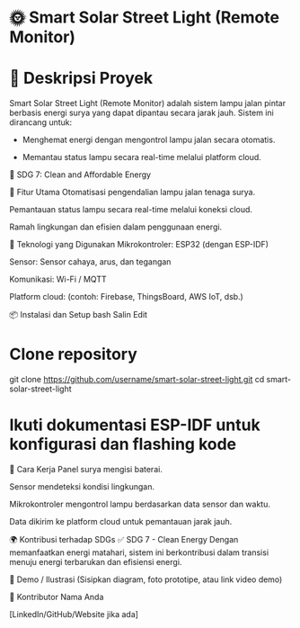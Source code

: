 # 🌞 Smart Solar Street Light (Remote Monitor)
# 📖 Deskripsi Proyek
Smart Solar Street Light (Remote Monitor) adalah sistem lampu jalan pintar berbasis energi surya yang dapat dipantau secara jarak jauh.
Sistem ini dirancang untuk:

* Menghemat energi dengan mengontrol lampu jalan secara otomatis.

* Memantau status lampu secara real-time melalui platform cloud.

🎯 SDG 7: Clean and Affordable Energy

🚀 Fitur Utama
Otomatisasi pengendalian lampu jalan tenaga surya.

Pemantauan status lampu secara real-time melalui koneksi cloud.

Ramah lingkungan dan efisien dalam penggunaan energi.

🧰 Teknologi yang Digunakan
Mikrokontroler: ESP32 (dengan ESP-IDF)

Sensor: Sensor cahaya, arus, dan tegangan

Komunikasi: Wi-Fi / MQTT

Platform cloud: (contoh: Firebase, ThingsBoard, AWS IoT, dsb.)

📦 Instalasi dan Setup
bash
Salin
Edit
# Clone repository
git clone https://github.com/username/smart-solar-street-light.git
cd smart-solar-street-light

# Ikuti dokumentasi ESP-IDF untuk konfigurasi dan flashing kode
🏁 Cara Kerja
Panel surya mengisi baterai.

Sensor mendeteksi kondisi lingkungan.

Mikrokontroler mengontrol lampu berdasarkan data sensor dan waktu.

Data dikirim ke platform cloud untuk pemantauan jarak jauh.

🌍 Kontribusi terhadap SDGs
✅ SDG 7 - Clean Energy
Dengan memanfaatkan energi matahari, sistem ini berkontribusi dalam transisi menuju energi terbarukan dan efisiensi energi.

📸 Demo / Ilustrasi
(Sisipkan diagram, foto prototipe, atau link video demo)

👤 Kontributor
Nama Anda

[LinkedIn/GitHub/Website jika ada]
